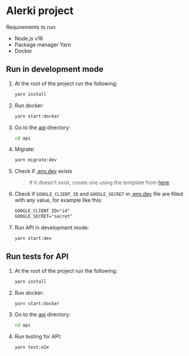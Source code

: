 # Alerki project

Requirements to run:

- Node.js v16
- Package manager Yarn
- Docker

## Run in development mode

1. At the root of the project run the following:

   ```sh
   yarn install
   ```

2. Run docker:

   ```sh
   yarn start:docker
   ```

3. Go to the [api](./api) directory:

   ```sh
   cd api
   ```

4. Migrate:

   ```sh
   yarn migrate:dev
   ```

5. Check if [.env.dev](./docker/.env.dev) exists
   > If it doesn't exist, create one using the template from [here](./docker/.env.sample)

6. Check if `GOOGLE_CLIENT_ID` and `GOOGLE_SECRET` in [.env.dev](./docker/.env.dev) file are filled with any value, for example like this:

   ```txt
   GOOGLE_CLIENT_ID="id"
   GOOGLE_SECRET="secret"
   ```

7. Run API in development mode:

   ```sh
   yarn start:dev
   ```

## Run tests for API

1. At the root of the project run the following:

   ```sh
   yarn install
   ```

2. Run docker:

   ```sh
   yarn start:docker
   ```

3. Go to the [api](./api) directory:

   ```sh
   cd api
   ```

4. Run testing for API:

   ```sh
   yarn test:e2e
   ```
